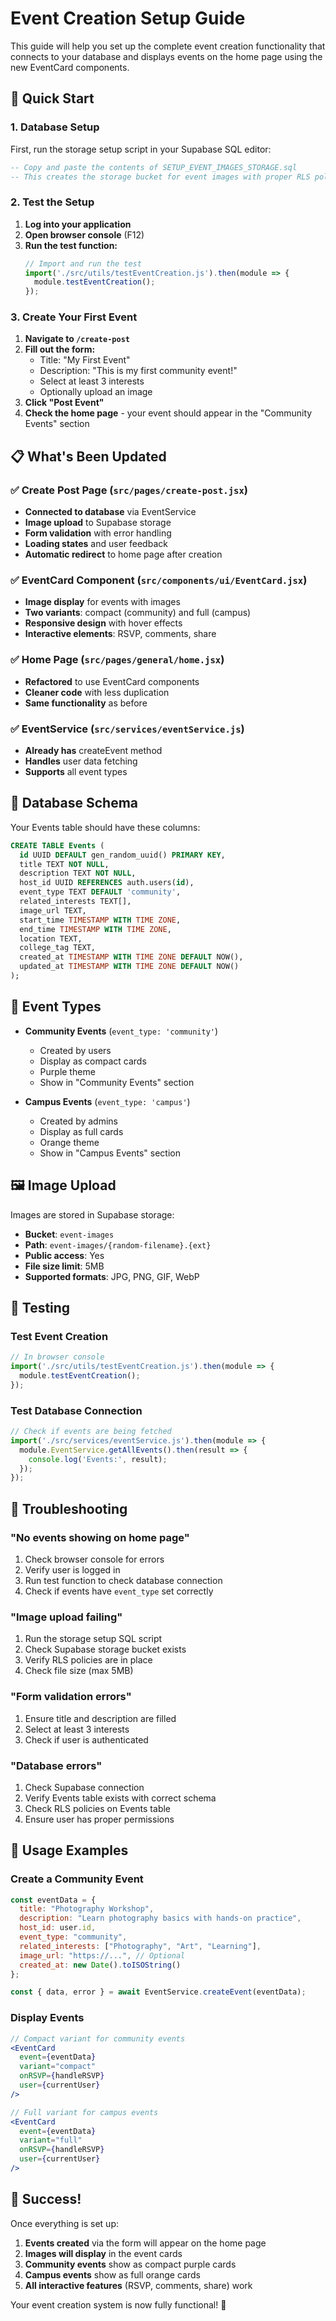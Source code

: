 # Event Creation Setup Guide

This guide will help you set up the complete event creation functionality that connects to your database and displays events on the home page using the new EventCard components.

## 🚀 Quick Start

### 1. Database Setup

First, run the storage setup script in your Supabase SQL editor:

```sql
-- Copy and paste the contents of SETUP_EVENT_IMAGES_STORAGE.sql
-- This creates the storage bucket for event images with proper RLS policies
```

### 2. Test the Setup

1. **Log into your application**
2. **Open browser console** (F12)
3. **Run the test function:**
   ```javascript
   // Import and run the test
   import('./src/utils/testEventCreation.js').then(module => {
     module.testEventCreation();
   });
   ```

### 3. Create Your First Event

1. **Navigate to `/create-post`**
2. **Fill out the form:**
   - Title: "My First Event"
   - Description: "This is my first community event!"
   - Select at least 3 interests
   - Optionally upload an image
3. **Click "Post Event"**
4. **Check the home page** - your event should appear in the "Community Events" section

## 📋 What's Been Updated

### ✅ Create Post Page (`src/pages/create-post.jsx`)
- **Connected to database** via EventService
- **Image upload** to Supabase storage
- **Form validation** with error handling
- **Loading states** and user feedback
- **Automatic redirect** to home page after creation

### ✅ EventCard Component (`src/components/ui/EventCard.jsx`)
- **Image display** for events with images
- **Two variants**: compact (community) and full (campus)
- **Responsive design** with hover effects
- **Interactive elements**: RSVP, comments, share

### ✅ Home Page (`src/pages/general/home.jsx`)
- **Refactored** to use EventCard components
- **Cleaner code** with less duplication
- **Same functionality** as before

### ✅ EventService (`src/services/eventService.js`)
- **Already has** createEvent method
- **Handles** user data fetching
- **Supports** all event types

## 🔧 Database Schema

Your Events table should have these columns:

```sql
CREATE TABLE Events (
  id UUID DEFAULT gen_random_uuid() PRIMARY KEY,
  title TEXT NOT NULL,
  description TEXT NOT NULL,
  host_id UUID REFERENCES auth.users(id),
  event_type TEXT DEFAULT 'community',
  related_interests TEXT[],
  image_url TEXT,
  start_time TIMESTAMP WITH TIME ZONE,
  end_time TIMESTAMP WITH TIME ZONE,
  location TEXT,
  college_tag TEXT,
  created_at TIMESTAMP WITH TIME ZONE DEFAULT NOW(),
  updated_at TIMESTAMP WITH TIME ZONE DEFAULT NOW()
);
```

## 🎯 Event Types

- **Community Events** (`event_type: 'community'`)
  - Created by users
  - Display as compact cards
  - Purple theme
  - Show in "Community Events" section

- **Campus Events** (`event_type: 'campus'`)
  - Created by admins
  - Display as full cards
  - Orange theme
  - Show in "Campus Events" section

## 🖼️ Image Upload

Images are stored in Supabase storage:
- **Bucket**: `event-images`
- **Path**: `event-images/{random-filename}.{ext}`
- **Public access**: Yes
- **File size limit**: 5MB
- **Supported formats**: JPG, PNG, GIF, WebP

## 🧪 Testing

### Test Event Creation
```javascript
// In browser console
import('./src/utils/testEventCreation.js').then(module => {
  module.testEventCreation();
});
```

### Test Database Connection
```javascript
// Check if events are being fetched
import('./src/services/eventService.js').then(module => {
  module.EventService.getAllEvents().then(result => {
    console.log('Events:', result);
  });
});
```

## 🐛 Troubleshooting

### "No events showing on home page"
1. Check browser console for errors
2. Verify user is logged in
3. Run test function to check database connection
4. Check if events have `event_type` set correctly

### "Image upload failing"
1. Run the storage setup SQL script
2. Check Supabase storage bucket exists
3. Verify RLS policies are in place
4. Check file size (max 5MB)

### "Form validation errors"
1. Ensure title and description are filled
2. Select at least 3 interests
3. Check if user is authenticated

### "Database errors"
1. Check Supabase connection
2. Verify Events table exists with correct schema
3. Check RLS policies on Events table
4. Ensure user has proper permissions

## 📱 Usage Examples

### Create a Community Event
```javascript
const eventData = {
  title: "Photography Workshop",
  description: "Learn photography basics with hands-on practice",
  host_id: user.id,
  event_type: "community",
  related_interests: ["Photography", "Art", "Learning"],
  image_url: "https://...", // Optional
  created_at: new Date().toISOString()
};

const { data, error } = await EventService.createEvent(eventData);
```

### Display Events
```jsx
// Compact variant for community events
<EventCard
  event={eventData}
  variant="compact"
  onRSVP={handleRSVP}
  user={currentUser}
/>

// Full variant for campus events
<EventCard
  event={eventData}
  variant="full"
  onRSVP={handleRSVP}
  user={currentUser}
/>
```

## 🎉 Success!

Once everything is set up:
1. **Events created** via the form will appear on the home page
2. **Images will display** in the event cards
3. **Community events** show as compact purple cards
4. **Campus events** show as full orange cards
5. **All interactive features** (RSVP, comments, share) work

Your event creation system is now fully functional! 🚀 